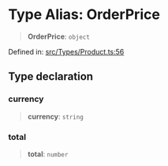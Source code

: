 # Type Alias: OrderPrice

> **OrderPrice**: `object`

Defined in: [src/Types/Product.ts:56](https://github.com/WhiskeySockets/Baileys/blob/2fdabb7f387029b680a2c5e056c7022c25b0f110/src/Types/Product.ts#L56)

## Type declaration

### currency

> **currency**: `string`

### total

> **total**: `number`
